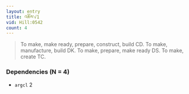 ```yaml
---
layout: entry
title: འཆོས་√1
vid: Hill:0542
count: 4
---
```

> To make, make ready, prepare, construct, build CD\. To make, manufacture, build DK\. To make, prepare, make ready DS\. To make, create TC\.


### Dependencies (N = 4)
* `argcl` 2
